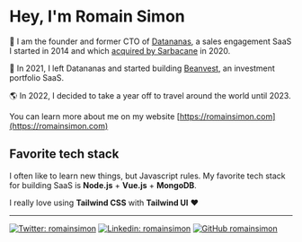 # Hey, I'm Romain Simon

📧 I am the founder and former CTO of [Datananas](https://www.datananas.com), a sales engagement SaaS I started in 2014 and which [acquired by Sarbacane](https://www.sarbacane.com/datananas) in 2020.

🌱 In 2021, I left Datananas and started building [Beanvest](https://beanvest.com), an investment portfolio SaaS.

🌎 In 2022, I decided to take a year off to travel around the world until 2023.


You can learn more about me on my website [https://romainsimon.com](https://romainsimon.com)

## Favorite tech stack

I often like to learn new things, but Javascript rules. My favorite tech stack for building SaaS is **Node.js** + **Vue.js** + **MongoDB**.

I really love using **Tailwind CSS** with **Tailwind UI** ❤️

------


[![Twitter: romainsimon](https://img.shields.io/twitter/follow/romainsimon?style=social)](https://twitter.com/romainsimon)
[![Linkedin: romainsimon](https://img.shields.io/badge/-romainsimon-blue?style=flat-square&logo=Linkedin&logoColor=white&link=https://www.linkedin.com/in/romainsimon/)](https://www.linkedin.com/in/romainsimon/)
[![GitHub romainsimon](https://img.shields.io/github/followers/romainsimon?label=follow&style=social)](https://github.com/romainsimon)
